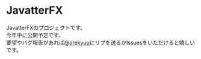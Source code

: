 JavatterFX
==========

JavatterFXのプロジェクトです。<br>
今年中に公開予定です。<br>
要望やバグ報告があれば<a href="https://twitter.com/orekyuu">@orekyuu</a>にリプを送るかIssuesをいただけると嬉しいです。<br>
